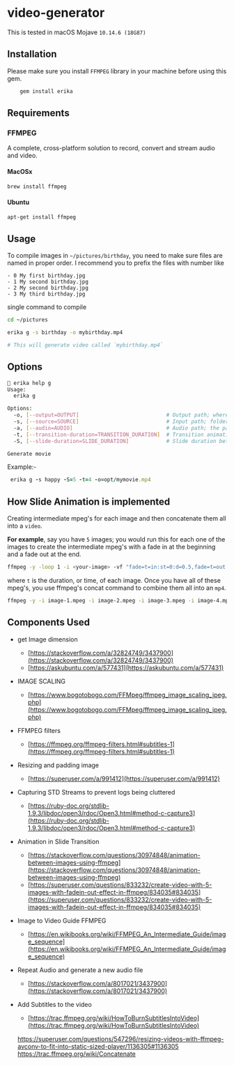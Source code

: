 # video-generator
This is tested in macOS Mojave `10.14.6 (18G87)`

## Installation
Please make sure you install `FFMPEG` library in your machine before using this gem.


```bash
    gem install erika   

```
## Requirements
### FFMPEG
A complete, cross-platform solution to record, convert and stream audio and video.
#### MacOSx
```bash
brew install ffmpeg
```

#### Ubuntu
```bash
apt-get install ffmpeg
```


## Usage
To compile images in `~/pictures/birthday`, you need to make sure files are named in proper order. 
I recommend you to prefix the files with number like
```
- 0 My first birthday.jpg
- 1 My second birthday.jpg
- 2 My second birthday.jpg
- 3 My third birthday.jpg
```

single command to compile
```bash
cd ~/pictures

erika g -s birthday -o mybirthday.mp4 

# This will generate video called `mybirthday.mp4`
```

## Options
```bash
 erika help g
Usage:
  erika g

Options:
  -o, [--output=OUTPUT]                            # Output path; where to generate output movie
  -s, [--source=SOURCE]                            # Input path; folder path where the images are located
  -a, [--audio=AUDIO]                              # Audio path; the path to bg audio
  -t, [--transition-duration=TRANSITION_DURATION]  # Transition animation duration between two images
  -S, [--slide-duration=SLIDE_DURATION]            # Slide duration between two images

Generate movie

```
Example:-

```ruby
 erika g -s happy -S=5 -t=4 -o=opt/mymovie.mp4

```

## How Slide Animation is implemented
Creating intermediate mpeg's for each image and then concatenate them
 all into a `video`. 
 
**For example**, say you have `5` images; you would run this for each one of the 
 images to create the intermediate mpeg's with a fade in at the beginning and a fade out at the end.

```bash
ffmpeg -y -loop 1 -i <your-image> -vf "fade=t=in:st=0:d=0.5,fade=t=out:st=4.5:d=0.5" -c:v mpeg2video -t 5 -q:v 1 image-1.mpeg
```

where `t` is the duration, or time, of each image. Once you have all of these mpeg's, you use
 ffmpeg's concat command to combine them all into an `mp4`.

```bash
ffmpeg -y -i image-1.mpeg -i image-2.mpeg -i image-3.mpeg -i image-4.mpeg -i image-5.mpeg -filter_complex '[0:v][1:v][2:v][3:v][4:v] concat=n=5:v=1 [v]' -map '[v]' -c:v libx264 -s 1280x720 -aspect 16:9 -q:v 1 -pix_fmt yuv420p output.mp4
```

## Components Used
- get Image dimension
    - [https://stackoverflow.com/a/32824749/3437900](https://stackoverflow.com/a/32824749/3437900)
    - [https://askubuntu.com/a/577431](https://askubuntu.com/a/577431)
- IMAGE SCALING
    - [https://www.bogotobogo.com/FFMpeg/ffmpeg_image_scaling_jpeg.php](https://www.bogotobogo.com/FFMpeg/ffmpeg_image_scaling_jpeg.php)
- FFMPEG filters
    - [https://ffmpeg.org/ffmpeg-filters.html#subtitles-1](https://ffmpeg.org/ffmpeg-filters.html#subtitles-1)
    
- Resizing and padding image
    - [https://superuser.com/a/991412](https://superuser.com/a/991412)
    
- Capturing STD Streams to prevent logs being cluttered
    - [https://ruby-doc.org/stdlib-1.9.3/libdoc/open3/rdoc/Open3.html#method-c-capture3](https://ruby-doc.org/stdlib-1.9.3/libdoc/open3/rdoc/Open3.html#method-c-capture3)
- Animation in Slide Transition
    - [https://stackoverflow.com/questions/30974848/animation-between-images-using-ffmpeg](https://stackoverflow.com/questions/30974848/animation-between-images-using-ffmpeg)
    - [https://superuser.com/questions/833232/create-video-with-5-images-with-fadein-out-effect-in-ffmpeg/834035#834035](https://superuser.com/questions/833232/create-video-with-5-images-with-fadein-out-effect-in-ffmpeg/834035#834035)
- Image to Video Guide FFMPEG
    - [https://en.wikibooks.org/wiki/FFMPEG_An_Intermediate_Guide/image_sequence](https://en.wikibooks.org/wiki/FFMPEG_An_Intermediate_Guide/image_sequence)
- Repeat Audio and generate a new audio file
    - [https://stackoverflow.com/a/8017021/3437900](https://stackoverflow.com/a/8017021/3437900)
- Add Subtitles to the video
    - [https://trac.ffmpeg.org/wiki/HowToBurnSubtitlesIntoVideo](https://trac.ffmpeg.org/wiki/HowToBurnSubtitlesIntoVideo)
    
    https://superuser.com/questions/547296/resizing-videos-with-ffmpeg-avconv-to-fit-into-static-sized-player/1136305#1136305
    https://trac.ffmpeg.org/wiki/Concatenate